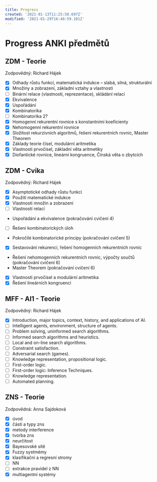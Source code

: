 ```yaml
---
title: Progress
created: '2021-01-13T11:25:58.697Z'
modified: '2021-01-29T16:48:59.101Z'
---
```


# Progress ANKI předmětů

## ZDM - Teorie
Zodpovědný: Richard Hájek

- [x] Odhady růstu funkcí, matematická indukce – slabá, silná, strukturální
- [x] Množiny a zobrazení, základní vztahy a vlastnosti
- [ ] Binární relace (vlastnosti, reprezentace), skládání relací
- [x] Ekvivalence
- [x] Uspořádání
- [x] Kombinatorika
- [ ] Kombinatorika 2?
- [x] Homogenní rekurentní rovnice s konstantními koeficienty
- [x] Nehomogenní rekurentní rovnice
- [x] Složitost rekurzivních algoritmů, řešení rekurentních rovnic, Master Theorem
- [x] Základy teorie čísel, modulární aritmetika
- [x] Vlastnosti prvočísel, základní věta aritmetiky
- [x] Diofantické rovnice, lineární kongruence, Čínská věta o zbytcích

## ZDM - Cvika
Zodpovědný: Richard Hájek

- [x] Asymptotické odhady růstu funkcí	
- [x] Použití matematické indukce	
- [x] Vlastnosti množin a zobrazení	
- [ ] Vlastností relací	
- Uspořádání a ekvivalence	(pokračování cvičení 4)
- [ ] Řešení kombinatorických úloh	
- Pokročilé kombinatorické principy	(pokračování cvičení 5)	
- [x] Sestavování rekurencí, řešení homogenních rekurentních rovnic	
- Řešení nehomogenních rekurentních rovnic, výpočty součtů	(pokračování cvičení 6)	
- Master Theorem	(pokračování cvičení 6)	
- [x] Vlastnosti prvočísel a modulární aritmetika	
- [x] Řešení lineárních kongruencí

## MFF - AI1 - Teorie
Zodpovědný: Richard Hájek

- [x] Introduction, major topics, context, history, and applications of AI.
- [ ] Intelligent agents, environment, structure of agents.
- [ ] Problem solving, uninformed search algorithms. 		
- [ ] Informed search algorithms and heuristics.
- [ ] Local and on-line search algorithms. 	
- [ ] Constraint satisfaction. 	
- [ ] Adversarial search (games). 	
- [ ] Knowledge representation, propositional logic. 	
- [ ] First-order logic. 	
- [ ] First-order logic: Inference Techniques. 	
- [ ] Knowledge representation. 	
- [ ] Automated planning. 	

## ZNS - Teorie
Zodpovědná: Anna Sajdoková

- [x] úvod
- [x] části a typy zns
- [x] metody interference
- [x] tvorba zns
- [x] neurčitost
- [x] Bayesovské sítě
- [x] Fuzzy systmémy
- [x] klasifikační a regresní stromy
- [ ] NN
- [ ] extrakce pravidel z NN
- [x] multiagentní systémy
